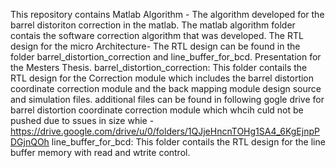 This repository contains 
Matlab Algorithm - The algorithm developed for the barrel distoriton correction in the matlab. The matlab algorithm folder contais the software correction algorithm that was developed.
The RTL design for the micro Architecture- The RTL design can be found in the folder barrel_distortion_correction and line_buffer_for_bcd. 
Presentation for the Mesters Thesis. 
barrel_distortion_correction: This folder contails the RTL design for the Correction module which includes the barrel distortion coordinate correction module and the back mapping module design source and simulation files. additional files can be found in following gogle drive for barrel distortion coordinate correction module which whcih culd not be pushed due to ssues in size whie - https://drive.google.com/drive/u/0/folders/1QJjeHncnTOHg1SA4_6KgEjnpPDGjnQOh
line_buffer_for_bcd: This folder contails the RTL design for the line buffer memory with read and wtrite control. 
